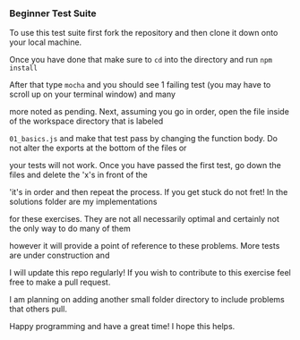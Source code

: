 ### Beginner Test Suite

To use this test suite first fork the repository and then clone it down onto your local machine.

Once you have done that make sure to ```cd``` into the directory and run ```npm install```

After that type ```mocha``` and you should see 1 failing test (you may have to scroll up on your terminal window) and many

more noted as pending. Next, assuming you go in order, open the file inside of the workspace directory that is labeled

```01_basics.js``` and make that test pass by changing the function body. Do not alter the exports at the bottom of the files 
or

your tests will not work. Once you have passed the first test, go down the files and delete the 'x's in front of the

'it's in order and then repeat the process. If you get stuck do not fret! In the solutions folder are my implementations

for these exercises. They are not all necessarily optimal and certainly not the only way to do many of them

however it will provide a point of reference to these problems. More tests are under construction and

I will update this repo regularly! If you wish to contribute to this exercise feel free to make a pull request.

I am planning on adding another small folder directory to include problems that others pull.

Happy programming and have a great time! I hope this helps.

